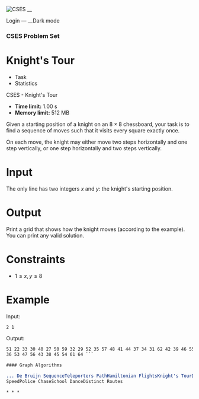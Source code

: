 ![CSES](/logo.png?1) __

Login — __Dark mode

### CSES Problem Set

# Knight's Tour

  * Task
  * Statistics

CSES - Knight's Tour

  * **Time limit:** 1.00 s
  * **Memory limit:** 512 MB

Given a starting position of a knight on an $8 \times 8$ chessboard, your task
is to find a sequence of moves such that it visits every square exactly once.

On each move, the knight may either move two steps horizontally and one step
vertically, or one step horizontally and two steps vertically.

# Input

The only line has two integers $x$ and $y$: the knight's starting position.

# Output

Print a grid that shows how the knight moves (according to the example). You
can print any valid solution.

# Constraints

  * $1 \le x,y \le 8$

# Example

Input:

``` 2 1 ```

Output:

``` 8 1 10 13 6 3 20 17 11 14 7 2 19 16 23 4 26 9 12 15 24 5 18 21 49 58 25 28
51 22 33 30 40 27 50 59 32 29 52 35 57 48 41 44 37 34 31 62 42 39 46 55 60 63
36 53 47 56 43 38 45 54 61 64 ```

#### Graph Algorithms

... De Bruijn SequenceTeleporters PathHamiltonian FlightsKnight's TourDownload
SpeedPolice ChaseSchool DanceDistinct Routes

* * *

